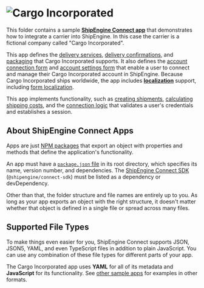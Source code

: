 # ![Cargo Incorporated](logo.svg)

This folder contains a sample [**ShipEngine Connect app**](https://connect.shipengine.com/docs/) that demonstrates how to integrate a carrier into ShipEngine.
In this case the carrier is a fictional company called "Cargo Incorporated".

This app defines the [delivery services](./delivery-services), [delivery confirmations](./delivery-confirmations), and [packaging](./packaging) that Cargo Incorporated supports.
It also defines the [account connection form](./forms/connect.json) and [account settings form](./forms/settings.json) that enable a user to connect and manage their Cargo Incorporated account in ShipEngine.
Because Cargo Incorporated ships worldwide, the app includes [**localization**](./cargo-inc.yaml) support, including [form localization](./forms/connect.json).

This app implements functionality, such as [creating shipments](./src/create-shipment.js), [calculating shipping costs](./src/rate-shipment.js), and the [connection logic](./src/connect.js) that validates a user's credentials and establishes a session.

## About ShipEngine Connect Apps

Apps are just [NPM packages](https://docs.npmjs.com/about-packages-and-modules) that export an object with properties and methods that define the application's functionality.

An app must have a [`package.json` file](https://docs.npmjs.com/files/package.json) in its root directory, which specifies its name, version number, and dependencies.
The [ShipEngine Connect SDK](https://www.npmjs.com/package/@shipengine/connect-sdk) (`@shipengine/connect-sdk`) must be listed as a dependency or devDependency.

Other than that, the folder structure and file names are entirely up to you.
As long as your app exports an object with the right structure, it doesn't matter whether that object is defined in a single file or spread across many files.

## Supported File Types

To make things even easier for you, ShipEngine Connect supports JSON, JSON5, YAML, and even TypeScript files in addition to plain JavaScript.
You can use any combination of these file types for different parts of your app.

The Cargo Incorporated app uses **YAML** for all of its metadata and **JavaScript** for its functionality. See [other sample apps](../README.md) for examples in other formats.
